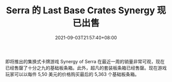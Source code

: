 ﻿---
title: "Serra 的 Last Base Crates Synergy 现已出售"
date: 2021-09-03T21:57:40+08:00
lastmod: 2021-09-03T16:45:40+08:00
draft: false
authors: ["Gladys"]
description: "即将推出的集换式卡牌游戏 Synergy of Serra 在最近一周的销量非常可观，现在已经售罄了十分之九的基础板条箱。此外，超凡的套装板条箱已经售罄。现在游戏玩家可以以每件 5,50 美元的价格购买最后的 5,363 个基础板条箱。"
featuredImage: "last-base-crates-synergy-of-serra-for-sale-now.png"
tags: ["Virtual World","虚拟世界","Play to Earn"]
categories: ["news"]
news: ["虚拟世界"]
weight: 
lightgallery: true
pinned: false
recommend: false
recommend1: false
---

即将推出的集换式卡牌游戏 Synergy of Serra 在最近一周的销量非常可观，现在已经售罄了十分之九的基础板条箱。此外，超凡的套装板条箱已经售罄。现在游戏玩家可以以每件 5,50 美元的价格购买最后的 5,363 个基础板条箱。

<!--more-->

